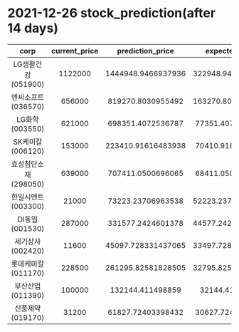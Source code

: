 # 2021-12-26 stock_prediction(after 14 days)

|   corp   |   current_price   |   prediction_price   |   expected_profit   |
|:--------:|:-----------------:|:--------------------:|:-------------------:|
|LG생활건강(051900)|1122000|1444948.9466937936|322948.94669379364|
|엔씨소프트(036570)|656000|819270.8030955492|163270.80309554923|
|LG화학(003550)|621000|698351.4072536787|77351.40725367866|
|SK케미칼(006120)|153000|223410.91616483938|70410.91616483938|
|효성첨단소재(298050)|639000|707411.0500696065|68411.05006960651|
|한일시멘트(003300)|21000|73223.23706963538|52223.237069635376|
|DI동일(001530)|287000|331577.2424601378|44577.242460137815|
|세기상사(002420)|11600|45097.728331437065|33497.728331437065|
|롯데케미칼(011170)|228500|261295.82581828505|32795.825818285055|
|부산산업(011390)|100000|132144.411498859|32144.411498859|
|신풍제약(019170)|31200|61827.72403398432|30627.72403398432|
